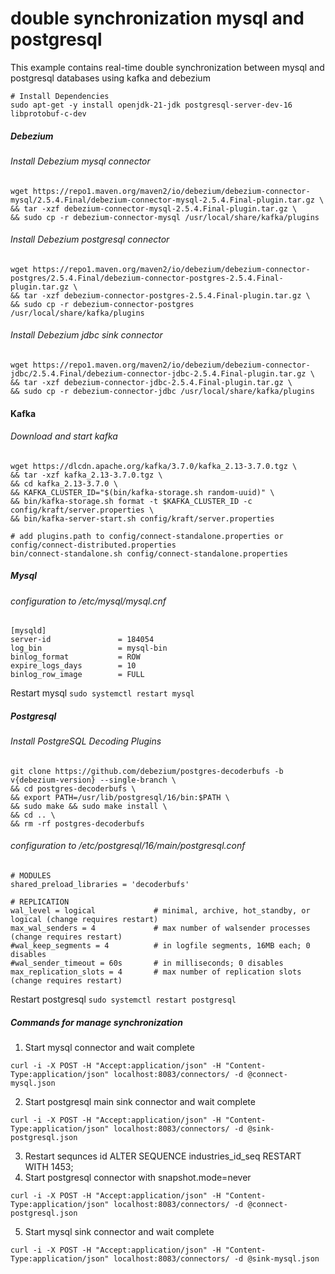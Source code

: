 # double synchronization mysql and postgresql
This example contains real-time double synchronization between mysql and postgresql databases using kafka and debezium
```
# Install Dependencies
sudo apt-get -y install openjdk-21-jdk postgresql-server-dev-16 libprotobuf-c-dev
```
##### Debezium
###### Install Debezium mysql connector
```
wget https://repo1.maven.org/maven2/io/debezium/debezium-connector-mysql/2.5.4.Final/debezium-connector-mysql-2.5.4.Final-plugin.tar.gz \
&& tar -xzf debezium-connector-mysql-2.5.4.Final-plugin.tar.gz \
&& sudo cp -r debezium-connector-mysql /usr/local/share/kafka/plugins
```
###### Install Debezium postgresql connector
```
wget https://repo1.maven.org/maven2/io/debezium/debezium-connector-postgres/2.5.4.Final/debezium-connector-postgres-2.5.4.Final-plugin.tar.gz \
&& tar -xzf debezium-connector-postgres-2.5.4.Final-plugin.tar.gz \
&& sudo cp -r debezium-connector-postgres /usr/local/share/kafka/plugins
```
###### Install Debezium jdbc sink connector
```
wget https://repo1.maven.org/maven2/io/debezium/debezium-connector-jdbc/2.5.4.Final/debezium-connector-jdbc-2.5.4.Final-plugin.tar.gz \
&& tar -xzf debezium-connector-jdbc-2.5.4.Final-plugin.tar.gz \
&& sudo cp -r debezium-connector-jdbc /usr/local/share/kafka/plugins
```
#### Kafka
###### Download and start kafka
```
wget https://dlcdn.apache.org/kafka/3.7.0/kafka_2.13-3.7.0.tgz \
&& tar -xzf kafka_2.13-3.7.0.tgz \
&& cd kafka_2.13-3.7.0 \
&& KAFKA_CLUSTER_ID="$(bin/kafka-storage.sh random-uuid)" \
&& bin/kafka-storage.sh format -t $KAFKA_CLUSTER_ID -c config/kraft/server.properties \
&& bin/kafka-server-start.sh config/kraft/server.properties
```
```
# add plugins.path to config/connect-standalone.properties or config/connect-distributed.properties
bin/connect-standalone.sh config/connect-standalone.properties
```
##### Mysql
###### configuration to /etc/mysql/mysql.cnf
```
[mysqld]
server-id               = 184054
log_bin                 = mysql-bin
binlog_format           = ROW
expire_logs_days        = 10
binlog_row_image        = FULL
```
Restart mysql `sudo systemctl restart mysql`
##### Postgresql
###### Install PostgreSQL Decoding Plugins
```
git clone https://github.com/debezium/postgres-decoderbufs -b v{debezium-version} --single-branch \
&& cd postgres-decoderbufs \
&& export PATH=/usr/lib/postgresql/16/bin:$PATH \
&& sudo make && sudo make install \
&& cd .. \
&& rm -rf postgres-decoderbufs
```
###### configuration to /etc/postgresql/16/main/postgresql.conf
```
# MODULES
shared_preload_libraries = 'decoderbufs'

# REPLICATION
wal_level = logical             # minimal, archive, hot_standby, or logical (change requires restart)
max_wal_senders = 4             # max number of walsender processes (change requires restart)
#wal_keep_segments = 4          # in logfile segments, 16MB each; 0 disables
#wal_sender_timeout = 60s       # in milliseconds; 0 disables
max_replication_slots = 4       # max number of replication slots (change requires restart)
```
Restart postgresql `sudo systemctl restart postgresql`

##### Commands for manage synchronization
1. Start mysql connector and wait complete
```
curl -i -X POST -H "Accept:application/json" -H "Content-Type:application/json" localhost:8083/connectors/ -d @connect-mysql.json
```
2. Start postgresql main sink connector and wait complete
```
curl -i -X POST -H "Accept:application/json" -H "Content-Type:application/json" localhost:8083/connectors/ -d @sink-postgresql.json
```
3. Restart sequnces id
   ALTER SEQUENCE industries_id_seq RESTART WITH 1453;
5. Start postgresql connector with snapshot.mode=never
```
curl -i -X POST -H "Accept:application/json" -H "Content-Type:application/json" localhost:8083/connectors/ -d @connect-postgresql.json
```
5. Start mysql sink connector and wait complete
```
curl -i -X POST -H "Accept:application/json" -H "Content-Type:application/json" localhost:8083/connectors/ -d @sink-mysql.json
```
